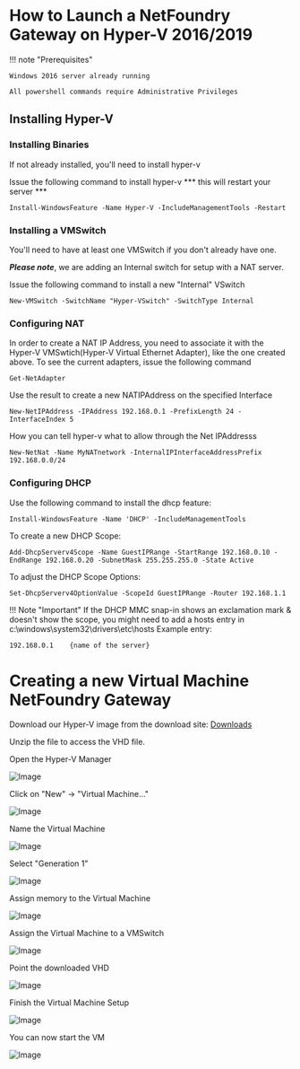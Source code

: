 # How to Launch a NetFoundry Gateway on Hyper-V 2016/2019



!!! note "Prerequisites"

    Windows 2016 server already running

    All powershell commands require Administrative Privileges 



## Installing Hyper-V

### Installing Binaries
If not already installed, you'll need to install hyper-v

Issue the following command to install hyper-v *** this will restart your server ***

```Install-WindowsFeature -Name Hyper-V -IncludeManagementTools -Restart```






### Installing a VMSwitch


You'll need to have at least one VMSwitch if you don't already have one.

***Please note***, we are adding an Internal switch for setup with a NAT server.  

Issue the following command to install a new "Internal" VSwitch

```New-VMSwitch -SwitchName "Hyper-VSwitch" -SwitchType Internal```






### Configuring NAT


In order to create a NAT IP Address, you need to associate it with the Hyper-V VMSwtich(Hyper-V Virtual Ethernet Adapter), like the one created above.  To see the current adapters, issue the following command


```Get-NetAdapter```


Use the result to create a new NATIPAddress on the specified Interface


```New-NetIPAddress -IPAddress 192.168.0.1 -PrefixLength 24 -InterfaceIndex 5```

How you can tell hyper-v what to allow through the Net IPAddresss

```New-NetNat -Name MyNATnetwork -InternalIPInterfaceAddressPrefix 192.168.0.0/24```




### Configuring DHCP
Use the following command to install the dhcp feature:

```Install-WindowsFeature -Name 'DHCP' -IncludeManagementTools```


To create a new DHCP Scope:

```Add-DhcpServerv4Scope -Name GuestIPRange -StartRange 192.168.0.10 -EndRange 192.168.0.20 -SubnetMask 255.255.255.0 -State Active```


To adjust the DHCP Scope Options:

```Set-DhcpServerv4OptionValue -ScopeId GuestIPRange -Router 192.168.1.1```




!!! Note "Important"
    If the DHCP MMC snap-in shows an exclamation mark & doesn't show the scope, you might need to add a hosts entry in c:\windows\system32\drivers\etc\hosts
    Example entry:

    192.168.0.1    {name of the server}



# Creating a new Virtual Machine NetFoundry Gateway


Download our Hyper-V image from the download site: [Downloads](https://netfoundry.io/resources/support/downloads/)

Unzip the file to access the VHD file.

Open the Hyper-V Manager

![Image](../../images/OpenHyperVManager.png)


Click on "New" → "Virtual Machine..."

![Image](../../images/HyperVManagerNewVM.png)


Name the Virtual Machine

![Image](../../images/HyperVManagerNameVM.png)


Select "Generation 1"

![Image](../../images/HyperVManagerGeneration.png)


Assign memory to the Virtual Machine

![Image](../../images/HyperVManagerMemory.png)


Assign the Virtual Machine to a VMSwitch

![Image](../../images/HyperVManagerVSwitch.png)



Point the downloaded VHD


![Image](../../images/HyperVManagerDiskConnect.png)


Finish the Virtual Machine Setup

![Image](../../images/HyperVManagerVMFinish.png)



You can now start the VM

![Image](../../images/HyperVManagerRunningVM.png)

